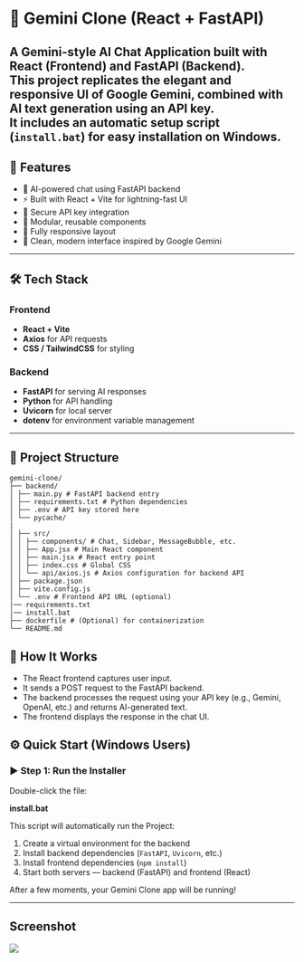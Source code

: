 # 🌟 Gemini Clone (React + FastAPI)

A **Gemini-style AI Chat Application** built with **React (Frontend)** and **FastAPI (Backend)**.  
This project replicates the elegant and responsive UI of Google Gemini, combined with AI text generation using an API key.  
It includes an **automatic setup script (`install.bat`)** for easy installation on Windows.
---

## 🚀 Features

- 🧠 AI-powered chat using FastAPI backend  
- ⚡ Built with React + Vite for lightning-fast UI  
- 🔐 Secure API key integration  
- 🧩 Modular, reusable components  
- 📱 Fully responsive layout  
- 🌈 Clean, modern interface inspired by Google Gemini  

---

## 🛠 Tech Stack

### Frontend
- **React + Vite**
- **Axios** for API requests
- **CSS / TailwindCSS** for styling

### Backend
- **FastAPI** for serving AI responses
- **Python** for API handling
- **Uvicorn** for local server
- **dotenv** for environment variable management

---

## 📁 Project Structure

```
gemini-clone/
├── backend/
│ ├── main.py # FastAPI backend entry
│ ├── requirements.txt # Python dependencies
│ ├── .env # API key stored here
│ └── pycache/
|
│ ├── src/
│ │ ├── components/ # Chat, Sidebar, MessageBubble, etc.
│ │ ├── App.jsx # Main React component
│ │ ├── main.jsx # React entry point
│ │ ├── index.css # Global CSS
│ │ └── api/axios.js # Axios configuration for backend API
│ ├── package.json
│ ├── vite.config.js
│ └── .env # Frontend API URL (optional)
|── requirements.txt
│── install.bat
├── dockerfile # (Optional) for containerization
└── README.md
```

## 🔄 How It Works

- The React frontend captures user input.
- It sends a POST request to the FastAPI backend.
- The backend processes the request using your API key (e.g., Gemini, OpenAI, etc.) and returns AI-generated text.
- The frontend displays the response in the chat UI.

## ⚙️ Quick Start (Windows Users)

### ▶️ Step 1: Run the Installer

Double-click the file:

**install.bat**

This script will automatically run the Project:
1. Create a virtual environment for the backend  
2. Install backend dependencies (`FastAPI`, `Uvicorn`, etc.)  
3. Install frontend dependencies (`npm install`)  
4. Start both servers — backend (FastAPI) and frontend (React)

After a few moments, your Gemini Clone app will be running!

---

## Screenshot
<img src="https://github.com/Ishu335/gemini-clone/blob/master/Images/Gemini%201.png" atl="Gemini CLone" ></img>

